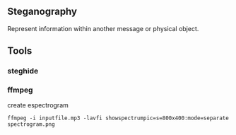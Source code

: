 ## Steganography

Represent information within another message or physical object.


## Tools

### steghide




### ffmpeg

create espectrogram

`ffmpeg -i inputfile.mp3 -lavfi showspectrumpic=s=800x400:mode=separate spectrogram.png`